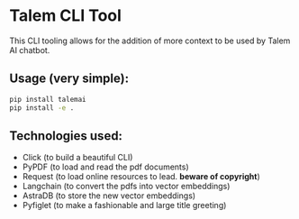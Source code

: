 # Talem CLI Tool

This CLI tooling allows for the addition of more context to be used by Talem AI chatbot.

## Usage (very simple):

```bash
pip install talemai
pip install -e .
```
## Technologies used:

- Click (to build a beautiful CLI)
- PyPDF (to load and read the pdf documents)
- Request (to load online resources to lead. **beware of copyright**)
- Langchain (to convert the pdfs into vector embeddings)
- AstraDB (to store the new vector embeddings)
- Pyfiglet (to make a fashionable and large title greeting)
